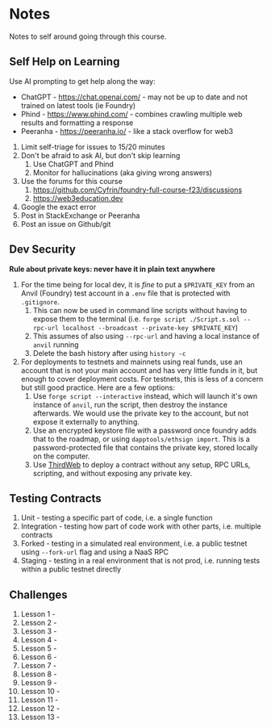 # Notes

Notes to self around going through this course.

## Self Help on Learning

Use AI prompting to get help along the way:

- ChatGPT - <https://chat.openai.com/> - may not be up to date and not trained on latest tools (ie Foundry)
- Phind - <https://www.phind.com/> - combines crawling multiple web results and formatting a response
- Peeranha - <https://peeranha.io/> - like a stack overflow for web3

1. Limit self-triage for issues to 15/20 minutes
2. Don't be afraid to ask AI, but don't skip learning
   1. Use ChatGPT and Phind
   2. Monitor for hallucinations (aka giving wrong answers)
3. Use the forums for this course
   1. <https://github.com/Cyfrin/foundry-full-course-f23/discussions>
   2. <https://web3education.dev>
4. Google the exact error
5. Post in StackExchange or Peeranha
6. Post an issue on Github/git

## Dev Security

**Rule about private keys: never have it in plain text anywhere**

1. For the time being for local dev, it is _fine_ to put a `$PRIVATE_KEY` from an Anvil (Foundry) test account in a `.env` file that is protected with `.gitignore`.
   1. This can now be used in command line scripts without having to expose them to the terminal (i.e. `forge script ./Script.s.sol --rpc-url localhost --broadcast --private-key $PRIVATE_KEY`)
   2. This assumes of also using `--rpc-url` and having a local instance of `anvil` running
   3. Delete the bash history after using `history -c`
2. For deployments to testnets and mainnets using real funds, use an account that is not your main account and has very little funds in it, but enough to cover deployment costs. For testnets, this is less of a concern but still good practice. Here are a few options:
   1. Use `forge script --interactive` instead, which will launch it's own instance of `anvil`, run the script, then destroy the instance afterwards. We would use the private key to the account, but not expose it externally to anything.
   2. Use an encrypted keystore file with a password once foundry adds that to the roadmap, or using `dapptools/ethsign import`. This is a password-protected file that contains the private key, stored locally on the computer.
   3. Use [ThirdWeb](https://thirdweb.com/deploy) to deploy a contract without any setup, RPC URLs, scripting, and without exposing any private key.

## Testing Contracts

1. Unit - testing a specific part of code, i.e. a single function
2. Integration - testing how part of code work with other parts, i.e. multiple contracts
3. Forked - testing in a simulated real environment, i.e. a public testnet using `--fork-url` flag and using a NaaS RPC
4. Staging - testing in a real environment that is not prod, i.e. running tests within a public testnet directly

## Challenges

1. Lesson 1 -
2. Lesson 2 -
3. Lesson 3 -
4. Lesson 4 -
5. Lesson 5 -
6. Lesson 6 -
7. Lesson 7 -
8. Lesson 8 -
9. Lesson 9 -
10. Lesson 10 -
11. Lesson 11 -
12. Lesson 12 -
13. Lesson 13 -
